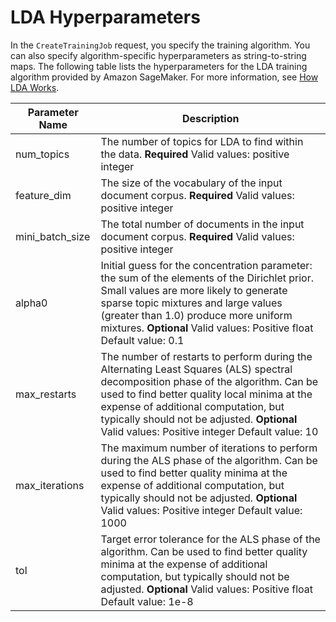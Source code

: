 # LDA Hyperparameters<a name="lda_hyperparameters"></a>

In the `CreateTrainingJob` request, you specify the training algorithm\. You can also specify algorithm\-specific hyperparameters as string\-to\-string maps\. The following table lists the hyperparameters for the LDA training algorithm provided by Amazon SageMaker\. For more information, see [How LDA Works](lda-how-it-works.md)\.


| Parameter Name | Description | 
| --- | --- | 
| num\_topics |  The number of topics for LDA to find within the data\. **Required** Valid values: positive integer  | 
| feature\_dim |  The size of the vocabulary of the input document corpus\. **Required** Valid values: positive integer  | 
| mini\_batch\_size |  The total number of documents in the input document corpus\. **Required** Valid values: positive integer  | 
| alpha0 |  Initial guess for the concentration parameter: the sum of the elements of the Dirichlet prior\. Small values are more likely to generate sparse topic mixtures and large values \(greater than 1\.0\) produce more uniform mixtures\.  **Optional** Valid values: Positive float Default value: 0\.1  | 
| max\_restarts |  The number of restarts to perform during the Alternating Least Squares \(ALS\) spectral decomposition phase of the algorithm\. Can be used to find better quality local minima at the expense of additional computation, but typically should not be adjusted\.  **Optional** Valid values: Positive integer Default value: 10  | 
| max\_iterations |  The maximum number of iterations to perform during the ALS phase of the algorithm\. Can be used to find better quality minima at the expense of additional computation, but typically should not be adjusted\.  **Optional** Valid values: Positive integer Default value: 1000  | 
| tol |  Target error tolerance for the ALS phase of the algorithm\. Can be used to find better quality minima at the expense of additional computation, but typically should not be adjusted\.  **Optional** Valid values: Positive float Default value: 1e\-8  | 